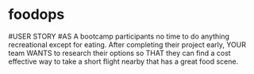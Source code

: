 # foodops

#USER STORY
#AS A  bootcamp participants no time to do anything recreational except for eating.  After completing their project early, YOUR team WANTS to research their options so THAT they can find a cost effective way to take a short flight nearby that has a great food scene.  
